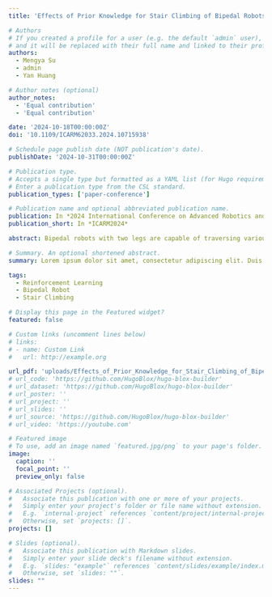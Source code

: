 ```yaml
---
title: 'Effects of Prior Knowledge for Stair Climbing of Bipedal Robots Based on Reinforcement Learning'

# Authors
# If you created a profile for a user (e.g. the default `admin` user), write the username (folder name) here
# and it will be replaced with their full name and linked to their profile.
authors:
  - Mengya Su
  - admin
  - Yan Huang

# Author notes (optional)
author_notes:
  - 'Equal contribution'
  - 'Equal contribution'

date: '2024-10-18T00:00:00Z'
doi: '10.1109/ICARM62033.2024.10715938'

# Schedule page publish date (NOT publication's date).
publishDate: '2024-10-31T00:00:00Z'

# Publication type.
# Accepts a single type but formatted as a YAML list (for Hugo requirements).
# Enter a publication type from the CSL standard.
publication_types: ['paper-conference']

# Publication name and optional abbreviated publication name.
publication: In *2024 International Conference on Advanced Robotics and Mechatronics (ICARM)*
publication_short: In *ICARM2024*

abstract: Bipedal robots with two legs are capable of traversing various terrains like level ground and staircases. Applying Reinforcement Learning (RL) based control can realize stable climbing stairs of bipedal robots. Prior knowledge of robots such as surrounding terrain information may improve the performance of climbing stairs. However, the impacts of prior knowledge on locomotion of bipedal robots across various terrains have not been systematically studied. In this work, we analyzed the effects of the amount of prior knowledge about terrain in front of the robot with RL-based control. Simulation results showed that introducing prior knowledge about terrain to bipedal robots can increase the maximum allowable ground height variation, realize smooth transition from level-ground walking to stair climbing, and improve disturbance rejection and energy efficiency. Prior knowledge is a trade-off between environmental information acquisition and computational complexity reduction. We find that there exists an optimal amount of prior knowledge for disturbance rejection and energy efficiency of stair climbing.

# Summary. An optional shortened abstract.
summary: Lorem ipsum dolor sit amet, consectetur adipiscing elit. Duis posuere tellus ac convallis placerat. Proin tincidunt magna sed ex sollicitudin condimentum.

tags:
  - Reinforcement Learning
  - Bipedal Robot
  - Stair Climbing

# Display this page in the Featured widget?
featured: false

# Custom links (uncomment lines below)
# links:
# - name: Custom Link
#   url: http://example.org

url_pdf: 'uploads/Effects_of_Prior_Knowledge_for_Stair_Climbing_of_Bipedal_Robots_Based_on_Reinforcement_Learning.pdf'
# url_code: 'https://github.com/HugoBlox/hugo-blox-builder'
# url_dataset: 'https://github.com/HugoBlox/hugo-blox-builder'
# url_poster: ''
# url_project: ''
# url_slides: ''
# url_source: 'https://github.com/HugoBlox/hugo-blox-builder'
# url_video: 'https://youtube.com'

# Featured image
# To use, add an image named `featured.jpg/png` to your page's folder.
image:
  caption: ''
  focal_point: ''
  preview_only: false

# Associated Projects (optional).
#   Associate this publication with one or more of your projects.
#   Simply enter your project's folder or file name without extension.
#   E.g. `internal-project` references `content/project/internal-project/index.md`.
#   Otherwise, set `projects: []`.
projects: []

# Slides (optional).
#   Associate this publication with Markdown slides.
#   Simply enter your slide deck's filename without extension.
#   E.g. `slides: "example"` references `content/slides/example/index.md`.
#   Otherwise, set `slides: ""`.
slides: ""
---
```

